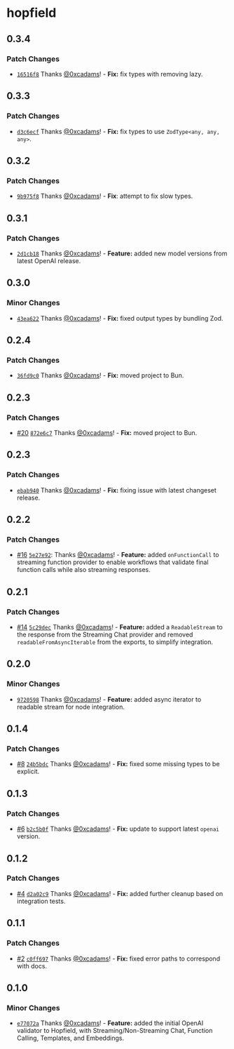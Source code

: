 # hopfield

## 0.3.4

### Patch Changes

- [`16516f8`](https://github.com/propology/hopfield/commit/16516f8d2c40c705ea0d77a5027e4d535fc04f2b) Thanks [@0xcadams](https://github.com/0xcadams)! - **Fix:** fix types with removing lazy. 

## 0.3.3

### Patch Changes

- [`d3c6ecf`](https://github.com/propology/hopfield/commit/d3c6ecfebe4e0e7760be418a48b42cc4f93730a5) Thanks [@0xcadams](https://github.com/0xcadams)! - **Fix:** fix types to use `ZodType<any, any, any>`.

## 0.3.2

### Patch Changes

- [`9b975f8`](https://github.com/propology/hopfield/commit/9b975f8d06cbf51af8c431446a8e7dfaf121a79d) Thanks [@0xcadams](https://github.com/0xcadams)! - **Fix**: attempt to fix slow types.

## 0.3.1

### Patch Changes

- [`2d1cb18`](https://github.com/propology/hopfield/commit/2d1cb183e81bb03df791b357802b5df0457a5ccb) Thanks [@0xcadams](https://github.com/0xcadams)! - **Feature:** added new model versions from latest OpenAI release.

## 0.3.0

### Minor Changes

- [`43ea622`](https://github.com/propology/hopfield/commit/43ea6223b94bffce70a2d9400a000bb880825aeb) Thanks [@0xcadams](https://github.com/0xcadams)! - **Fix:** fixed output types by bundling Zod.

## 0.2.4

### Patch Changes

- [`36fd9c0`](https://github.com/propology/hopfield/commit/36fd9c0e8ece2f2dcf524b6752bd09b82203d130) Thanks [@0xcadams](https://github.com/0xcadams)! - **Fix:** moved project to Bun.

## 0.2.3

### Patch Changes

- [#20](https://github.com/propology/hopfield/pull/20) [`872e6c7`](https://github.com/propology/hopfield/commit/872e6c73a2a892f947d00d46d9beab2d166c4b29) Thanks [@0xcadams](https://github.com/0xcadams)! - **Fix:** moved project to Bun.

## 0.2.3

### Patch Changes

- [`ebab940`](https://github.com/propology/hopfield/commit/ebab9405d231677ce8d0a8d0dbf8f7e92e8bbaed) Thanks [@0xcadams](https://github.com/0xcadams)! - **Fix:** fixing issue with latest changeset release.

## 0.2.2

### Patch Changes

- [#16](https://github.com/propology/hopfield/pull/16) [`5e27e92`](https://github.com/propology/hopfield/commit/5e27e9236bd12860da6f5e9824c13ae0e12daebe): Thanks [@0xcadams](https://github.com/0xcadams)! - **Feature:** added `onFunctionCall` to streaming function provider to enable workflows that validate final function calls while also streaming responses.

## 0.2.1

### Patch Changes

- [#14](https://github.com/propology/hopfield/pull/14) [`5c29dec`](https://github.com/propology/hopfield/commit/5c29dec3ae8f0866513a9648b8f6563df5c48118) Thanks [@0xcadams](https://github.com/0xcadams)! - **Feature:** added a `ReadableStream` to the response from the Streaming Chat provider and removed `readableFromAsyncIterable`
  from the exports, to simplify integration.

## 0.2.0

### Minor Changes

- [`9720598`](https://github.com/propology/hopfield/commit/9720598b115a91203e6674710fa534f834611c16) Thanks [@0xcadams](https://github.com/0xcadams)! - **Feature:** added async iterator to readable stream for node integration.

## 0.1.4

### Patch Changes

- [#8](https://github.com/propology/hopfield/pull/8) [`24b5bdc`](https://github.com/propology/hopfield/commit/24b5bdcb8f9b3faaceaf99f58fe1e171e4422764) Thanks [@0xcadams](https://github.com/0xcadams)! - **Fix:** fixed some missing types to be explicit.

## 0.1.3

### Patch Changes

- [#6](https://github.com/propology/hopfield/pull/6) [`b2c5b0f`](https://github.com/propology/hopfield/commit/b2c5b0f28d3668dc468d61e15313c5d6a0a889aa) Thanks [@0xcadams](https://github.com/0xcadams)! - **Fix:** update to support latest `openai` version.

## 0.1.2

### Patch Changes

- [#4](https://github.com/propology/hopfield/pull/4) [`d2a02c9`](https://github.com/propology/hopfield/commit/d2a02c977678826557c01f25245d824ae53c249e) Thanks [@0xcadams](https://github.com/0xcadams)! - **Fix:** added further cleanup based on integration tests.

## 0.1.1

### Patch Changes

- [#2](https://github.com/propology/hopfield/pull/2) [`c0ff697`](https://github.com/propology/hopfield/commit/c0ff6971828591f61e29a7997a324834810e828e) Thanks [@0xcadams](https://github.com/0xcadams)! - **Fix:** fixed error paths to correspond with docs.

## 0.1.0

### Minor Changes

- [`e77072a`](https://github.com/propology/hopfield/commit/e77072a076dfb4096e83c732ec631a9cfa6a29e0) Thanks [@0xcadams](https://github.com/0xcadams)! - **Feature:** added the initial OpenAI validator to Hopfield, with Streaming/Non-Streaming Chat, Function Calling, Templates, and Embeddings.
